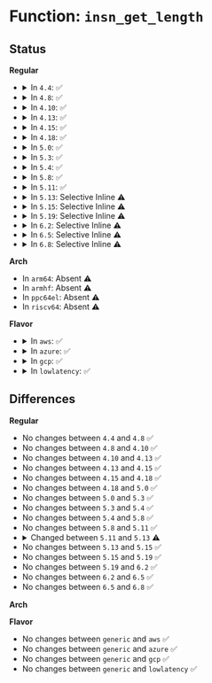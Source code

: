 # Function: <code>insn_get_length</code>

## Status
<b>Regular</b>
<ul>
<li>
<details>
<summary>In <code>4.4</code>: ✅</summary>

```c
void insn_get_length(struct insn *insn);
```

**Collision:** Unique Global

**Inline:** No

**Transformation:** False

**Instances:**

```
In arch/x86/lib/insn.c (ffffffff813f7310)
Location: arch/x86/lib/insn.c:586
Inline: False
Direct callers:
  - arch/x86/events/intel/ds.c:intel_pmu_pebs_fixup_ip
  - arch/x86/kernel/kprobes/core.c:can_probe
  - arch/x86/kernel/kprobes/core.c:__copy_instruction
  - arch/x86/kernel/kprobes/opt.c:can_optimize
  - arch/x86/kernel/uprobes.c:arch_uprobe_analyze_insn
  - arch/x86/mm/mpx.c:mpx_generate_siginfo
```
**Symbols:**

```
ffffffff813f7310-ffffffff813f733d: insn_get_length (STB_GLOBAL)
```
</details>
</li>
<li>
<details>
<summary>In <code>4.8</code>: ✅</summary>

```c
void insn_get_length(struct insn *insn);
```

**Collision:** Unique Global

**Inline:** No

**Transformation:** False

**Instances:**

```
In arch/x86/lib/insn.c (ffffffff8143df70)
Location: arch/x86/lib/insn.c:598
Inline: False
Direct callers:
  - arch/x86/events/intel/ds.c:intel_pmu_pebs_fixup_ip
  - arch/x86/kernel/kprobes/core.c:__copy_instruction
  - arch/x86/kernel/kprobes/core.c:can_probe
  - arch/x86/kernel/kprobes/opt.c:can_optimize
  - arch/x86/kernel/uprobes.c:arch_uprobe_analyze_insn
  - arch/x86/mm/mpx.c:mpx_generate_siginfo
```
**Symbols:**

```
ffffffff8143df70-ffffffff8143dfac: insn_get_length (STB_GLOBAL)
```
</details>
</li>
<li>
<details>
<summary>In <code>4.10</code>: ✅</summary>

```c
void insn_get_length(struct insn *insn);
```

**Collision:** Unique Global

**Inline:** No

**Transformation:** False

**Instances:**

```
In arch/x86/lib/insn.c (ffffffff8145aef0)
Location: arch/x86/lib/insn.c:598
Inline: False
Direct callers:
  - arch/x86/events/intel/ds.c:intel_pmu_pebs_fixup_ip
  - arch/x86/kernel/kprobes/core.c:__copy_instruction
  - arch/x86/kernel/kprobes/core.c:can_probe
  - arch/x86/kernel/kprobes/opt.c:can_optimize
  - arch/x86/kernel/uprobes.c:arch_uprobe_analyze_insn
  - arch/x86/mm/mpx.c:mpx_generate_siginfo
```
**Symbols:**

```
ffffffff8145aef0-ffffffff8145af2c: insn_get_length (STB_GLOBAL)
```
</details>
</li>
<li>
<details>
<summary>In <code>4.13</code>: ✅</summary>

```c
void insn_get_length(struct insn *insn);
```

**Collision:** Unique Global

**Inline:** No

**Transformation:** False

**Instances:**

```
In arch/x86/lib/insn.c (ffffffff818fcc90)
Location: arch/x86/lib/insn.c:598
Inline: False
Direct callers:
  - arch/x86/events/intel/ds.c:intel_pmu_pebs_fixup_ip
  - arch/x86/kernel/kprobes/core.c:can_probe
  - arch/x86/kernel/kprobes/opt.c:can_optimize
  - arch/x86/kernel/uprobes.c:arch_uprobe_analyze_insn
  - arch/x86/mm/mpx.c:mpx_generate_siginfo
```
**Symbols:**

```
ffffffff818fcc90-ffffffff818fcccc: insn_get_length (STB_GLOBAL)
```
</details>
</li>
<li>
<details>
<summary>In <code>4.15</code>: ✅</summary>

```c
void insn_get_length(struct insn *insn);
```

**Collision:** Unique Global

**Inline:** No

**Transformation:** False

**Instances:**

```
In arch/x86/lib/insn.c (ffffffff81984740)
Location: arch/x86/lib/insn.c:598
Inline: False
Direct callers:
  - arch/x86/events/intel/ds.c:intel_pmu_pebs_fixup_ip
  - arch/x86/kernel/kprobes/core.c:can_probe
  - arch/x86/kernel/kprobes/opt.c:can_optimize
  - arch/x86/kernel/uprobes.c:arch_uprobe_analyze_insn
  - arch/x86/kernel/umip.c:fixup_umip_exception
  - arch/x86/mm/mpx.c:mpx_generate_siginfo
```
**Symbols:**

```
ffffffff81984740-ffffffff8198477c: insn_get_length (STB_GLOBAL)
```
</details>
</li>
<li>
<details>
<summary>In <code>4.18</code>: ✅</summary>

```c
void insn_get_length(struct insn *insn);
```

**Collision:** Unique Global

**Inline:** No

**Transformation:** False

**Instances:**

```
In arch/x86/lib/insn.c (ffffffff819e0c70)
Location: arch/x86/lib/insn.c:598
Inline: False
Direct callers:
  - arch/x86/events/intel/ds.c:intel_pmu_pebs_fixup_ip
  - arch/x86/kernel/kprobes/core.c:can_probe
  - arch/x86/kernel/kprobes/opt.c:can_optimize
  - arch/x86/kernel/uprobes.c:arch_uprobe_analyze_insn
  - arch/x86/kernel/umip.c:fixup_umip_exception
  - arch/x86/mm/mpx.c:mpx_generate_siginfo
```
**Symbols:**

```
ffffffff819e0c70-ffffffff819e0cab: insn_get_length (STB_GLOBAL)
```
</details>
</li>
<li>
<details>
<summary>In <code>5.0</code>: ✅</summary>

```c
void insn_get_length(struct insn *insn);
```

**Collision:** Unique Global

**Inline:** No

**Transformation:** False

**Instances:**

```
In arch/x86/lib/insn.c (ffffffff81a1bc20)
Location: arch/x86/lib/insn.c:598
Inline: False
Direct callers:
  - arch/x86/events/intel/ds.c:intel_pmu_pebs_fixup_ip
  - arch/x86/kernel/kprobes/core.c:can_probe
  - arch/x86/kernel/kprobes/opt.c:can_optimize
  - arch/x86/kernel/uprobes.c:arch_uprobe_analyze_insn
  - arch/x86/kernel/umip.c:fixup_umip_exception
  - arch/x86/mm/mpx.c:mpx_fault_info
```
**Symbols:**

```
ffffffff81a1bc20-ffffffff81a1bc5b: insn_get_length (STB_GLOBAL)
```
</details>
</li>
<li>
<details>
<summary>In <code>5.3</code>: ✅</summary>

```c
void insn_get_length(struct insn *insn);
```

**Collision:** Unique Global

**Inline:** No

**Transformation:** False

**Instances:**

```
In arch/x86/lib/insn.c (ffffffff81a8b9e0)
Location: arch/x86/lib/insn.c:585
Inline: False
Direct callers:
  - arch/x86/events/intel/ds.c:intel_pmu_pebs_fixup_ip
  - arch/x86/kernel/kprobes/core.c:can_probe
  - arch/x86/kernel/kprobes/opt.c:can_optimize
  - arch/x86/kernel/uprobes.c:arch_uprobe_analyze_insn
  - arch/x86/kernel/umip.c:fixup_umip_exception
  - arch/x86/mm/mpx.c:mpx_fault_info
```
**Symbols:**

```
ffffffff81a8b9e0-ffffffff81a8ba1b: insn_get_length (STB_GLOBAL)
```
</details>
</li>
<li>
<details>
<summary>In <code>5.4</code>: ✅</summary>

```c
void insn_get_length(struct insn *insn);
```

**Collision:** Unique Global

**Inline:** No

**Transformation:** False

**Instances:**

```
In arch/x86/lib/insn.c (ffffffff81ac2ca0)
Location: arch/x86/lib/insn.c:585
Inline: False
Direct callers:
  - arch/x86/events/intel/ds.c:intel_pmu_pebs_fixup_ip
  - arch/x86/kernel/kprobes/core.c:can_probe
  - arch/x86/kernel/kprobes/opt.c:can_optimize
  - arch/x86/kernel/uprobes.c:arch_uprobe_analyze_insn
  - arch/x86/kernel/umip.c:fixup_umip_exception
  - arch/x86/mm/mpx.c:mpx_fault_info
```
**Symbols:**

```
ffffffff81ac2ca0-ffffffff81ac2cdb: insn_get_length (STB_GLOBAL)
```
</details>
</li>
<li>
<details>
<summary>In <code>5.8</code>: ✅</summary>

```c
void insn_get_length(struct insn *insn);
```

**Collision:** Unique Global

**Inline:** No

**Transformation:** False

**Instances:**

```
In arch/x86/lib/insn.c (ffffffff815ff330)
Location: arch/x86/lib/insn.c:619
Inline: False
Direct callers:
  - arch/x86/events/intel/ds.c:intel_pmu_pebs_fixup_ip
  - arch/x86/kernel/alternative.c:text_poke_loc_init
  - arch/x86/kernel/kprobes/core.c:can_probe
  - arch/x86/kernel/kprobes/opt.c:can_optimize
  - arch/x86/kernel/uprobes.c:uprobe_init_insn
  - arch/x86/kernel/umip.c:fixup_umip_exception
```
**Symbols:**

```
ffffffff815ff330-ffffffff815ff362: insn_get_length (STB_GLOBAL)
```
</details>
</li>
<li>
<details>
<summary>In <code>5.11</code>: ✅</summary>

```c
void insn_get_length(struct insn *insn);
```

**Collision:** Unique Global

**Inline:** No

**Transformation:** False

**Instances:**

```
In arch/x86/lib/insn.c (ffffffff81624300)
Location: arch/x86/lib/insn.c:619
Inline: False
Direct callers:
  - arch/x86/events/intel/ds.c:intel_pmu_pebs_fixup_ip
  - arch/x86/kernel/alternative.c:text_poke_loc_init
  - arch/x86/kernel/kprobes/core.c:can_probe
  - arch/x86/kernel/kprobes/opt.c:can_optimize
  - arch/x86/kernel/uprobes.c:uprobe_init_insn
  - arch/x86/kernel/sev-es.c:vc_decode_insn
  - arch/x86/lib/insn-eval.c:insn_decode
```
**Symbols:**

```
ffffffff81624300-ffffffff81624332: insn_get_length (STB_GLOBAL)
```
</details>
</li>
<li>
<details>
<summary>In <code>5.13</code>: Selective Inline ⚠️</summary>

```c
int insn_get_length(struct insn *insn);
```

**Collision:** Unique Global

**Inline:** Selective

**Transformation:** False

**Instances:**

```
In arch/x86/lib/insn.c (ffffffff81607c60)
Location: arch/x86/lib/insn.c:698
Inline: True
Inline callers:
  - arch/x86/lib/insn.c:insn_decode
  - arch/x86/lib/insn.c:insn_decode
Direct callers:
  - arch/x86/events/intel/ds.c:intel_pmu_pebs_fixup_ip
  - arch/x86/lib/insn-eval.c:insn_decode_from_regs
```
**Symbols:**

```
ffffffff81607bf0-ffffffff81607c3e: insn_get_length (STB_GLOBAL)
```
</details>
</li>
<li>
<details>
<summary>In <code>5.15</code>: Selective Inline ⚠️</summary>

```c
int insn_get_length(struct insn *insn);
```

**Collision:** Unique Global

**Inline:** Selective

**Transformation:** False

**Instances:**

```
In arch/x86/lib/insn.c (ffffffff816768a0)
Location: arch/x86/lib/insn.c:699
Inline: True
Inline callers:
  - arch/x86/lib/insn.c:insn_decode
  - arch/x86/lib/insn.c:insn_decode
Direct callers:
  - arch/x86/events/intel/ds.c:intel_pmu_pebs_fixup_ip
  - arch/x86/lib/insn-eval.c:insn_decode_from_regs
```
**Symbols:**

```
ffffffff81676830-ffffffff8167687e: insn_get_length (STB_GLOBAL)
```
</details>
</li>
<li>
<details>
<summary>In <code>5.19</code>: Selective Inline ⚠️</summary>

```c
int insn_get_length(struct insn *insn);
```

**Collision:** Unique Global

**Inline:** Selective

**Transformation:** False

**Instances:**

```
In arch/x86/lib/insn.c (ffffffff817917a0)
Location: arch/x86/lib/insn.c:699
Inline: True
Inline callers:
  - arch/x86/lib/insn.c:insn_decode
Direct callers:
  - arch/x86/events/intel/ds.c:intel_pmu_pebs_fixup_ip
  - arch/x86/lib/insn-eval.c:insn_decode_from_regs
```
**Symbols:**

```
ffffffff81791730-ffffffff81791776: insn_get_length (STB_GLOBAL)
```
</details>
</li>
<li>
<details>
<summary>In <code>6.2</code>: Selective Inline ⚠️</summary>

```c
int insn_get_length(struct insn *insn);
```

**Collision:** Unique Global

**Inline:** Selective

**Transformation:** False

**Instances:**

```
In arch/x86/lib/insn.c (ffffffff8204f470)
Location: arch/x86/lib/insn.c:699
Inline: True
Inline callers:
  - arch/x86/lib/insn.c:insn_decode
Direct callers:
  - arch/x86/events/utils.c:get_branch_type
  - arch/x86/events/intel/ds.c:intel_pmu_pebs_fixup_ip
  - arch/x86/lib/insn-eval.c:insn_decode_from_regs
```
**Symbols:**

```
ffffffff8204f3f0-ffffffff8204f436: insn_get_length (STB_GLOBAL)
```
</details>
</li>
<li>
<details>
<summary>In <code>6.5</code>: Selective Inline ⚠️</summary>

```c
int insn_get_length(struct insn *insn);
```

**Collision:** Unique Global

**Inline:** Selective

**Transformation:** False

**Instances:**

```
In arch/x86/lib/insn.c (ffffffff820cdcf0)
Location: arch/x86/lib/insn.c:699
Inline: True
Inline callers:
  - arch/x86/lib/insn.c:insn_decode
Direct callers:
  - arch/x86/events/utils.c:get_branch_type
  - arch/x86/events/intel/ds.c:intel_pmu_pebs_fixup_ip
  - arch/x86/lib/insn-eval.c:insn_decode_from_regs
```
**Symbols:**

```
ffffffff820cdc70-ffffffff820cdcb6: insn_get_length (STB_GLOBAL)
```
</details>
</li>
<li>
<details>
<summary>In <code>6.8</code>: Selective Inline ⚠️</summary>

```c
int insn_get_length(struct insn *insn);
```

**Collision:** Unique Global

**Inline:** Selective

**Transformation:** False

**Instances:**

```
In arch/x86/lib/insn.c (ffffffff821a8510)
Location: arch/x86/lib/insn.c:699
Inline: True
Inline callers:
  - arch/x86/lib/insn.c:insn_decode
Direct callers:
  - arch/x86/events/utils.c:get_branch_type
  - arch/x86/events/intel/ds.c:intel_pmu_pebs_fixup_ip
  - arch/x86/lib/insn-eval.c:insn_decode_from_regs
```
**Symbols:**

```
ffffffff821a8490-ffffffff821a84d6: insn_get_length (STB_GLOBAL)
```
</details>
</li>
</ul>
<b>Arch</b>
<ul>
<li>
In <code>arm64</code>: Absent ⚠️
</li>
<li>
In <code>armhf</code>: Absent ⚠️
</li>
<li>
In <code>ppc64el</code>: Absent ⚠️
</li>
<li>
In <code>riscv64</code>: Absent ⚠️
</li>
</ul>
<b>Flavor</b>
<ul>
<li>
<details>
<summary>In <code>aws</code>: ✅</summary>

```c
void insn_get_length(struct insn *insn);
```

**Collision:** Unique Global

**Inline:** No

**Transformation:** False

**Instances:**

```
In arch/x86/lib/insn.c (ffffffff81a61af0)
Location: arch/x86/lib/insn.c:585
Inline: False
Direct callers:
  - arch/x86/events/intel/ds.c:intel_pmu_pebs_fixup_ip
  - arch/x86/kernel/kprobes/core.c:can_probe
  - arch/x86/kernel/kprobes/opt.c:can_optimize
  - arch/x86/kernel/uprobes.c:arch_uprobe_analyze_insn
  - arch/x86/kernel/umip.c:fixup_umip_exception
  - arch/x86/mm/mpx.c:mpx_fault_info
```
**Symbols:**

```
ffffffff81a61af0-ffffffff81a61b2b: insn_get_length (STB_GLOBAL)
```
</details>
</li>
<li>
<details>
<summary>In <code>azure</code>: ✅</summary>

```c
void insn_get_length(struct insn *insn);
```

**Collision:** Unique Global

**Inline:** No

**Transformation:** False

**Instances:**

```
In arch/x86/lib/insn.c (ffffffff81a1eb60)
Location: arch/x86/lib/insn.c:585
Inline: False
Direct callers:
  - arch/x86/events/intel/ds.c:intel_pmu_pebs_fixup_ip
  - arch/x86/kernel/kprobes/core.c:can_probe
  - arch/x86/kernel/kprobes/opt.c:can_optimize
  - arch/x86/kernel/uprobes.c:arch_uprobe_analyze_insn
  - arch/x86/kernel/umip.c:fixup_umip_exception
  - arch/x86/mm/mpx.c:mpx_fault_info
```
**Symbols:**

```
ffffffff81a1eb60-ffffffff81a1eb9b: insn_get_length (STB_GLOBAL)
```
</details>
</li>
<li>
<details>
<summary>In <code>gcp</code>: ✅</summary>

```c
void insn_get_length(struct insn *insn);
```

**Collision:** Unique Global

**Inline:** No

**Transformation:** False

**Instances:**

```
In arch/x86/lib/insn.c (ffffffff81acdee0)
Location: arch/x86/lib/insn.c:585
Inline: False
Direct callers:
  - arch/x86/events/intel/ds.c:intel_pmu_pebs_fixup_ip
  - arch/x86/kernel/kprobes/core.c:can_probe
  - arch/x86/kernel/kprobes/opt.c:can_optimize
  - arch/x86/kernel/uprobes.c:arch_uprobe_analyze_insn
  - arch/x86/kernel/umip.c:fixup_umip_exception
  - arch/x86/mm/mpx.c:mpx_fault_info
```
**Symbols:**

```
ffffffff81acdee0-ffffffff81acdf1b: insn_get_length (STB_GLOBAL)
```
</details>
</li>
<li>
<details>
<summary>In <code>lowlatency</code>: ✅</summary>

```c
void insn_get_length(struct insn *insn);
```

**Collision:** Unique Global

**Inline:** No

**Transformation:** False

**Instances:**

```
In arch/x86/lib/insn.c (ffffffff81ada3f0)
Location: arch/x86/lib/insn.c:585
Inline: False
Direct callers:
  - arch/x86/events/intel/ds.c:intel_pmu_pebs_fixup_ip
  - arch/x86/kernel/kprobes/core.c:can_probe
  - arch/x86/kernel/kprobes/opt.c:can_optimize
  - arch/x86/kernel/uprobes.c:arch_uprobe_analyze_insn
  - arch/x86/kernel/umip.c:fixup_umip_exception
  - arch/x86/mm/mpx.c:mpx_fault_info
```
**Symbols:**

```
ffffffff81ada3f0-ffffffff81ada42b: insn_get_length (STB_GLOBAL)
```
</details>
</li>
</ul>

## Differences
<b>Regular</b>
<ul>
<li>
No changes between <code>4.4</code> and <code>4.8</code> ✅
</li>
<li>
No changes between <code>4.8</code> and <code>4.10</code> ✅
</li>
<li>
No changes between <code>4.10</code> and <code>4.13</code> ✅
</li>
<li>
No changes between <code>4.13</code> and <code>4.15</code> ✅
</li>
<li>
No changes between <code>4.15</code> and <code>4.18</code> ✅
</li>
<li>
No changes between <code>4.18</code> and <code>5.0</code> ✅
</li>
<li>
No changes between <code>5.0</code> and <code>5.3</code> ✅
</li>
<li>
No changes between <code>5.3</code> and <code>5.4</code> ✅
</li>
<li>
No changes between <code>5.4</code> and <code>5.8</code> ✅
</li>
<li>
No changes between <code>5.8</code> and <code>5.11</code> ✅
</li>
<li>
<details>
<summary>Changed between <code>5.11</code> and <code>5.13</code> ⚠️</summary>
<ul>
<li>
<b>Return type changed. </b>
<code>void</code> ➡️ <code>int</code>
</li>
</ul>
</details>
</li>
<li>
No changes between <code>5.13</code> and <code>5.15</code> ✅
</li>
<li>
No changes between <code>5.15</code> and <code>5.19</code> ✅
</li>
<li>
No changes between <code>5.19</code> and <code>6.2</code> ✅
</li>
<li>
No changes between <code>6.2</code> and <code>6.5</code> ✅
</li>
<li>
No changes between <code>6.5</code> and <code>6.8</code> ✅
</li>
</ul>
<b>Arch</b>
<ul>
</ul>
<b>Flavor</b>
<ul>
<li>
No changes between <code>generic</code> and <code>aws</code> ✅
</li>
<li>
No changes between <code>generic</code> and <code>azure</code> ✅
</li>
<li>
No changes between <code>generic</code> and <code>gcp</code> ✅
</li>
<li>
No changes between <code>generic</code> and <code>lowlatency</code> ✅
</li>
</ul>
